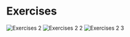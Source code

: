 # Exercises
![Exercises 2](https://user-images.githubusercontent.com/70604577/229873224-6788a1dd-eb4c-4d71-8dbc-e5e942256cd1.png)
![Exercises 2 2](https://user-images.githubusercontent.com/70604577/229873221-ff160432-acf5-419d-82a5-01eccab072ff.png)
![Exercises 2 3](https://user-images.githubusercontent.com/70604577/229873223-964a1973-a312-4c43-b5e3-c51ada40deac.png)
